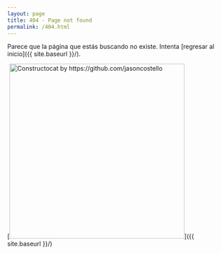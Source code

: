 ```yaml
---
layout: page
title: 404 - Page not found
permalink: /404.html
---
```


Parece que la página que estás buscando no existe. Intenta [regresar al inicio]({{ site.baseurl }}/).

[<img src="{{ site.baseurl }}/images/404.jpg" alt="Constructocat by https://github.com/jasoncostello" style="width: 400px;"/>]({{ site.baseurl }}/)
